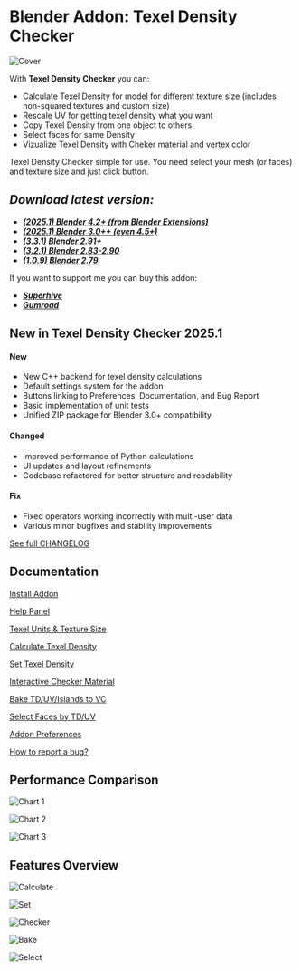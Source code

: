 # Blender Addon: Texel Density Checker

![Cover](./docs/images/promo/cover.png)

With **Texel Density Checker** you can: 

* Calculate Texel Density for model for different texture size (includes non-squared textures and custom size)
* Rescale UV for getting texel density what you want
* Copy Texel Density from one object to others
* Select faces for same Density
* Vizualize Texel Density with Cheker material and vertex color

Texel Density Checker simple for use. You need select your mesh (or faces) and texture size and just click button.

## ***Download latest version:***

* ***[(2025.1) Blender 4.2+ (from Blender Extensions)](https://extensions.blender.org/add-ons/texel-density-checker/)***
* ***[(2025.1) Blender 3.0++ (even 4.5+)](https://github.com/mrven/Blender-Texel-Density-Checker/raw/master/release/texel_density_2025_1.zip)***
* ***[(3.3.1) Blender 2.91+](https://github.com/mrven/Blender-Texel-Density-Checker/raw/master/release/Texel_Density_3_3_1_291.zip)***
* ***[(3.2.1) Blender 2.83-2.90](https://github.com/mrven/Blender-Texel-Density-Checker/raw/master/release/Texel_Density_3_2_1_283.zip)***
* ***[(1.0.9) Blender 2.79](https://github.com/mrven/Blender-Texel-Density-Checker/raw/master/release/Texel_Density_1_0_9_279.zip)***

If you want to support me you can buy this addon:
* ***[Superhive](https://superhivemarket.com/products/texel-density-checker)***
* ***[Gumroad](https://mrven.gumroad.com/l/CEIOR)***

## New in Texel Density Checker 2025.1

#### New

* New C++ backend for texel density calculations
* Default settings system for the addon
* Buttons linking to Preferences, Documentation, and Bug Report
* Basic implementation of unit tests
* Unified ZIP package for Blender 3.0+ compatibility

#### Changed

* Improved performance of Python calculations
* UI updates and layout refinements
* Codebase refactored for better structure and readability

#### Fix

* Fixed operators working incorrectly with multi-user data
* Various minor bugfixes and stability improvements

[See full CHANGELOG](CHANGELOG.md#texel-density-checker-20251)

## Documentation

[Install Addon](./docs/install_addon.md)

[Help Panel](./docs/help_panel.md)

[Texel Units & Texture Size](./docs/texel_units.md)

[Calculate Texel Density](./docs/calculate_td.md)

[Set Texel Density](./docs/set_td.md)

[Interactive Checker Material](./docs/checker_material.md)

[Bake TD/UV/Islands to VC](./docs/bake_td.md)

[Select Faces by TD/UV](./docs/select_by_td.md)

[Addon Preferences](./docs/preferences.md)

[How to report a bug?](./docs/bug_report.md)

## Performance Comparison

![Chart 1](./docs/images/promo/chart_1.png)

![Chart 2](./docs/images/promo/chart_2.png)

![Chart 3](./docs/images/promo/chart_3.png)

## Features Overview

![Calculate](./docs/images/promo/calculate.png)

![Set](./docs/images/promo/set.png)

![Checker](./docs/images/promo/checker.png)

![Bake](./docs/images/promo/bake.png)

![Select](./docs/images/promo/select.png)